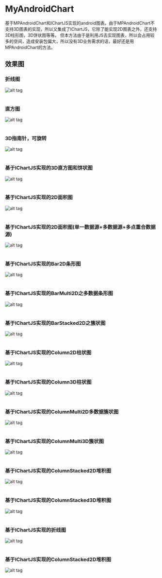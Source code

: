 # MyAndroidChart

基于MPAndroidChart和IChartJS实现的android图表。由于MPAndroidChart不支持3D图表的实现，所以又集成了IChartJS，它除了能实现2D图表之外，还支持3D柱形图，3D饼状图等等。
但本方法由于是利用JS去实现图表，所以会占用较多的空间，造成安装包偏大，所以没有3D业务需求的话，最好还是用MPAndroidChart的方法。



## 效果图

### 折线图
![alt tag](https://github.com/Thanks-xie/MyAndroidChart/blob/master/rendering_image/lineChartBase.png)
<br/><br/>

### 直方图
![alt tag](https://github.com/Thanks-xie/MyAndroidChart/blob/master/rendering_image/barChartBase.png)
<br/><br/>

### 3D指南针，可旋转
![alt tag](https://github.com/Thanks-xie/MyAndroidChart/blob/master/rendering_image/compass3d.png)
<br/><br/>

### 基于IChartJS实现的3D直方图和饼状图
![alt tag](https://github.com/Thanks-xie/MyAndroidChart/blob/master/rendering_image/ichartjs3D_barchart_piechart.png)
<br/><br/>

### 基于IChartJS实现的2D面积图
![alt tag](https://github.com/Thanks-xie/MyAndroidChart/blob/master/rendering_image/ichartjs_area2d.png)
<br/><br/>

### 基于IChartJS实现的2D面积图(单一数据源+多数据源+多点重合数据源)
![alt tag](https://github.com/Thanks-xie/MyAndroidChart/blob/master/rendering_image/area2d.png)
<br/><br/>

### 基于IChartJS实现的Bar2D条形图
![alt tag](https://github.com/Thanks-xie/MyAndroidChart/blob/master/rendering_image/bar2d.png)
<br/><br/>

### 基于IChartJS实现的BarMulti2D之多数据条形图
![alt tag](https://github.com/Thanks-xie/MyAndroidChart/blob/master/rendering_image/barMulti2d.png)
<br/><br/>

### 基于IChartJS实现的BarStacked2D之簇状图
![alt tag](https://github.com/Thanks-xie/MyAndroidChart/blob/master/rendering_image/barStacked2d.png)
<br/><br/>

### 基于IChartJS实现的Column2D柱状图
![alt tag](https://github.com/Thanks-xie/MyAndroidChart/blob/master/rendering_image/column2d.png)
<br/><br/>

### 基于IChartJS实现的Column3D柱状图
![alt tag](https://github.com/Thanks-xie/MyAndroidChart/blob/master/rendering_image/column3d.png)
<br/><br/>

### 基于IChartJS实现的ColumnMulti2D多数据簇状图
![alt tag](https://github.com/Thanks-xie/MyAndroidChart/blob/master/rendering_image/columnMulti2d.png)
<br/><br/>

### 基于IChartJS实现的ColumnMulti3D簇状图
![alt tag](https://github.com/Thanks-xie/MyAndroidChart/blob/master/rendering_image/columnMulti3d.png)
<br/><br/>

### 基于IChartJS实现的ColumnStacked2D堆积图
![alt tag](https://github.com/Thanks-xie/MyAndroidChart/blob/master/rendering_image/columnStacked2d.png)
<br/><br/>

### 基于IChartJS实现的ColumnStacked3D堆积图
![alt tag](https://github.com/Thanks-xie/MyAndroidChart/blob/master/rendering_image/columnStacked3d.png)
<br/><br/>

### 基于IChartJS实现的折线图
![alt tag](https://github.com/Thanks-xie/MyAndroidChart/blob/master/rendering_image/columnStacked2d.png)
<br/><br/>

### 基于IChartJS实现的ColumnStacked2D堆积图
![alt tag](https://github.com/Thanks-xie/MyAndroidChart/blob/master/rendering_image/lineBasic2d.png)
<br/><br/>






















